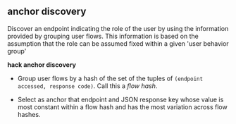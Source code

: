 
anchor discovery
----

Discover an endpoint indicating the role of the user by using the information provided by grouping user flows. This information is based on the assumption that the role can be assumed fixed within a given 'user behavior group'

**hack anchor discovery**

*  Group user flows by a hash of the set of the tuples of 
`(endpoint accessed, response code)`. Call this a *flow hash*.

* Select as anchor that endpoint and JSON response key whose value is most constant within a flow hash and has the most variation across flow hashes.

